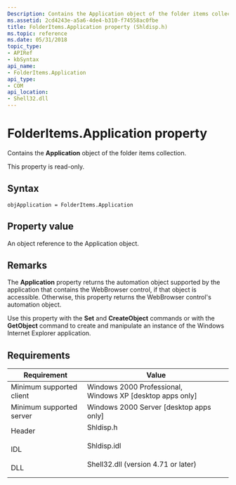 ```yaml
---
Description: Contains the Application object of the folder items collection.
ms.assetid: 2cd4243e-a5a6-4de4-b310-f74558ac0fbe
title: FolderItems.Application property (Shldisp.h)
ms.topic: reference
ms.date: 05/31/2018
topic_type: 
- APIRef
- kbSyntax
api_name: 
- FolderItems.Application
api_type: 
- COM
api_location: 
- Shell32.dll
---
```


# FolderItems.Application property

Contains the **Application** object of the folder items collection.

This property is read-only.

## Syntax


```JScript
objApplication = FolderItems.Application
```



## Property value

An object reference to the Application object.

## Remarks

The **Application** property returns the automation object supported by the application that contains the WebBrowser control, if that object is accessible. Otherwise, this property returns the WebBrowser control's automation object.

Use this property with the **Set** and **CreateObject** commands or with the **GetObject** command to create and manipulate an instance of the Windows Internet Explorer application.

## Requirements



| Requirement | Value |
|-------------------------------------|----------------------------------------------------------------------------------------------------------------|
| Minimum supported client<br/> | Windows 2000 Professional, Windows XP \[desktop apps only\]<br/>                                         |
| Minimum supported server<br/> | Windows 2000 Server \[desktop apps only\]<br/>                                                           |
| Header<br/>                   | <dl> <dt>Shldisp.h</dt> </dl>                           |
| IDL<br/>                      | <dl> <dt>Shldisp.idl</dt> </dl>                         |
| DLL<br/>                      | <dl> <dt>Shell32.dll (version 4.71 or later)</dt> </dl> |



 

 




